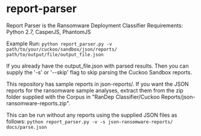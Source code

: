 # report-parser
Report Parser is the Ransomware Deployment Classifier
Requirements:
Python 2.7,
CasperJS,
PhantomJS

Example Run:
`python report_parser.py -v path/to/your/cuckoo/sandbox/json/reports/ path/to/output/file/output_file.json`

If you already have the output_file.json with parsed results. Then you can supply the '-s' or '--skip' flag to skip parsing the Cuckoo Sandbox reports.

This repository has sample reports in json-reports/. If you want the JSON reports for the ransomware sample analyses, extract them from the zip folder supplied with the Corpus in "RanDep Classifier/Cuckoo Reports/json-ransomware-reports.zip".

This can be run without any reports using the supplied JSON files as follows:
`python report_parser.py -v -s json-ransomware-reports/ docs/parse.json`
